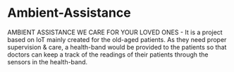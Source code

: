 # Ambient-Assistance
AMBIENT ASSISTANCE WE CARE FOR YOUR LOVED ONES - It is a project  based on IoT mainly created for the old-aged patients. As they need proper supervision &amp; care, a health-band would be provided to the patients so that doctors can keep a track of the readings of their patients through the sensors in the health-band.

